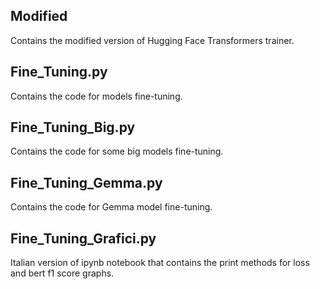 ## Modified

Contains the modified version of Hugging Face Transformers trainer.

## Fine_Tuning.py

Contains the code for models fine-tuning.

## Fine_Tuning_Big.py

Contains the code for some big models fine-tuning.

## Fine_Tuning_Gemma.py

Contains the code for Gemma model fine-tuning.

## Fine_Tuning_Grafici.py

Italian version of ipynb notebook that contains the print methods for loss and bert f1 score graphs.
